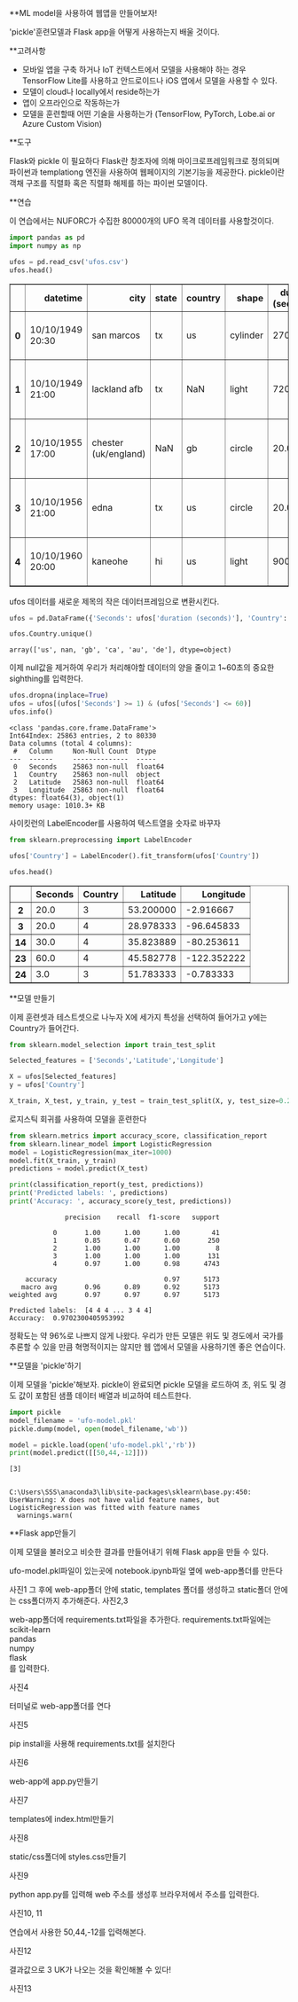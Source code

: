 **ML model을 사용하여 웹앱을 만들어보자!

'pickle'훈련모델과 Flask app을 어떻게 사용하는지 배울 것이다.

**고려사항
- 모바일 앱을 구축 하거나 IoT 컨텍스트에서 모델을 사용해야 하는 경우 TensorFlow Lite를 사용하고 안드로이드나 iOS 앱에서 모델을 사용할 수 있다.
- 모델이 cloud나 locally에서 reside하는가
- 앱이 오프라인으로 작동하는가
- 모델을 훈련할때 어떤 기술을 사용하는가 (TensorFlow, PyTorch, Lobe.ai or Azure Custom Vision)

**도구

Flask와 pickle 이 필요하다
Flask란 창조자에 의해 마이크로프레임워크로 정의되며 파이썬과 templationg 엔진을 사용하여 웹페이지의 기본기능을 제공한다.
pickle이란 객채 구조를 직렬화 혹은 직렬화 해제를 하는 파이썬 모델이다.

**연습

이 연습에서는 NUFORC가 수집한 80000개의 UFO 목격 데이터를 사용할것이다.


```python
import pandas as pd
import numpy as np

ufos = pd.read_csv('ufos.csv')
ufos.head()
```




<div>
<style scoped>
    .dataframe tbody tr th:only-of-type {
        vertical-align: middle;
    }

    .dataframe tbody tr th {
        vertical-align: top;
    }

    .dataframe thead th {
        text-align: right;
    }
</style>
<table border="1" class="dataframe">
  <thead>
    <tr style="text-align: right;">
      <th></th>
      <th>datetime</th>
      <th>city</th>
      <th>state</th>
      <th>country</th>
      <th>shape</th>
      <th>duration (seconds)</th>
      <th>duration (hours/min)</th>
      <th>comments</th>
      <th>date posted</th>
      <th>latitude</th>
      <th>longitude</th>
    </tr>
  </thead>
  <tbody>
    <tr>
      <th>0</th>
      <td>10/10/1949 20:30</td>
      <td>san marcos</td>
      <td>tx</td>
      <td>us</td>
      <td>cylinder</td>
      <td>2700.0</td>
      <td>45 minutes</td>
      <td>This event took place in early fall around 194...</td>
      <td>4/27/2004</td>
      <td>29.883056</td>
      <td>-97.941111</td>
    </tr>
    <tr>
      <th>1</th>
      <td>10/10/1949 21:00</td>
      <td>lackland afb</td>
      <td>tx</td>
      <td>NaN</td>
      <td>light</td>
      <td>7200.0</td>
      <td>1-2 hrs</td>
      <td>1949 Lackland AFB&amp;#44 TX.  Lights racing acros...</td>
      <td>12/16/2005</td>
      <td>29.384210</td>
      <td>-98.581082</td>
    </tr>
    <tr>
      <th>2</th>
      <td>10/10/1955 17:00</td>
      <td>chester (uk/england)</td>
      <td>NaN</td>
      <td>gb</td>
      <td>circle</td>
      <td>20.0</td>
      <td>20 seconds</td>
      <td>Green/Orange circular disc over Chester&amp;#44 En...</td>
      <td>1/21/2008</td>
      <td>53.200000</td>
      <td>-2.916667</td>
    </tr>
    <tr>
      <th>3</th>
      <td>10/10/1956 21:00</td>
      <td>edna</td>
      <td>tx</td>
      <td>us</td>
      <td>circle</td>
      <td>20.0</td>
      <td>1/2 hour</td>
      <td>My older brother and twin sister were leaving ...</td>
      <td>1/17/2004</td>
      <td>28.978333</td>
      <td>-96.645833</td>
    </tr>
    <tr>
      <th>4</th>
      <td>10/10/1960 20:00</td>
      <td>kaneohe</td>
      <td>hi</td>
      <td>us</td>
      <td>light</td>
      <td>900.0</td>
      <td>15 minutes</td>
      <td>AS a Marine 1st Lt. flying an FJ4B fighter/att...</td>
      <td>1/22/2004</td>
      <td>21.418056</td>
      <td>-157.803611</td>
    </tr>
  </tbody>
</table>
</div>



ufos 데이터를 새로운 제목의 작은 데이터프레임으로 변환시킨다.


```python
ufos = pd.DataFrame({'Seconds': ufos['duration (seconds)'], 'Country': ufos['country'],'Latitude': ufos['latitude'],'Longitude': ufos['longitude']})

ufos.Country.unique()
```




    array(['us', nan, 'gb', 'ca', 'au', 'de'], dtype=object)



이제 null값을 제거하여 우리가 처리해야할 데이터의 양을 줄이고 1~60초의 중요한 sighthing를 입력한다.


```python
ufos.dropna(inplace=True)
ufos = ufos[(ufos['Seconds'] >= 1) & (ufos['Seconds'] <= 60)]
ufos.info()
```

    <class 'pandas.core.frame.DataFrame'>
    Int64Index: 25863 entries, 2 to 80330
    Data columns (total 4 columns):
     #   Column     Non-Null Count  Dtype  
    ---  ------     --------------  -----  
     0   Seconds    25863 non-null  float64
     1   Country    25863 non-null  object 
     2   Latitude   25863 non-null  float64
     3   Longitude  25863 non-null  float64
    dtypes: float64(3), object(1)
    memory usage: 1010.3+ KB
    

사이킷런의 LabelEncoder를 사용하여 텍스트열을 숫자로 바꾸자


```python
from sklearn.preprocessing import LabelEncoder

ufos['Country'] = LabelEncoder().fit_transform(ufos['Country'])

ufos.head()
```




<div>
<style scoped>
    .dataframe tbody tr th:only-of-type {
        vertical-align: middle;
    }

    .dataframe tbody tr th {
        vertical-align: top;
    }

    .dataframe thead th {
        text-align: right;
    }
</style>
<table border="1" class="dataframe">
  <thead>
    <tr style="text-align: right;">
      <th></th>
      <th>Seconds</th>
      <th>Country</th>
      <th>Latitude</th>
      <th>Longitude</th>
    </tr>
  </thead>
  <tbody>
    <tr>
      <th>2</th>
      <td>20.0</td>
      <td>3</td>
      <td>53.200000</td>
      <td>-2.916667</td>
    </tr>
    <tr>
      <th>3</th>
      <td>20.0</td>
      <td>4</td>
      <td>28.978333</td>
      <td>-96.645833</td>
    </tr>
    <tr>
      <th>14</th>
      <td>30.0</td>
      <td>4</td>
      <td>35.823889</td>
      <td>-80.253611</td>
    </tr>
    <tr>
      <th>23</th>
      <td>60.0</td>
      <td>4</td>
      <td>45.582778</td>
      <td>-122.352222</td>
    </tr>
    <tr>
      <th>24</th>
      <td>3.0</td>
      <td>3</td>
      <td>51.783333</td>
      <td>-0.783333</td>
    </tr>
  </tbody>
</table>
</div>



**모델 만들기

이제 훈련셋과 테스트셋으로 나누자
X에 세가지 특성을 선택하여 들어가고 y에는 Country가 들어간다.


```python
from sklearn.model_selection import train_test_split

Selected_features = ['Seconds','Latitude','Longitude']

X = ufos[Selected_features]
y = ufos['Country']

X_train, X_test, y_train, y_test = train_test_split(X, y, test_size=0.2, random_state=0)
```

로지스틱 회귀를 사용하여 모델을 훈련한다


```python
from sklearn.metrics import accuracy_score, classification_report
from sklearn.linear_model import LogisticRegression
model = LogisticRegression(max_iter=1000)
model.fit(X_train, y_train)
predictions = model.predict(X_test)

print(classification_report(y_test, predictions))
print('Predicted labels: ', predictions)
print('Accuracy: ', accuracy_score(y_test, predictions))
```

                  precision    recall  f1-score   support
    
               0       1.00      1.00      1.00        41
               1       0.85      0.47      0.60       250
               2       1.00      1.00      1.00         8
               3       1.00      1.00      1.00       131
               4       0.97      1.00      0.98      4743
    
        accuracy                           0.97      5173
       macro avg       0.96      0.89      0.92      5173
    weighted avg       0.97      0.97      0.97      5173
    
    Predicted labels:  [4 4 4 ... 3 4 4]
    Accuracy:  0.9702300405953992
    

정확도는 약 96%로 나쁘지 않게 나왔다.
우리가 만든 모델은 위도 및 경도에서 국가를 추론할 수 있을 만큼 혁명적이지는 않지만 웹 앱에서 모델을 사용하기엔 좋은 연습이다.

**모델을 'pickle'하기

이제 모델을 'pickle'해보자. pickle이 완료되면 pickle 모델을 로드하여 초, 위도 및 경도 값이 포함된 샘플 데이터 배열과 비교하여 테스트한다.


```python
import pickle
model_filename = 'ufo-model.pkl'
pickle.dump(model, open(model_filename,'wb'))

model = pickle.load(open('ufo-model.pkl','rb'))
print(model.predict([[50,44,-12]]))
```

    [3]
    

    C:\Users\SSS\anaconda3\lib\site-packages\sklearn\base.py:450: UserWarning: X does not have valid feature names, but LogisticRegression was fitted with feature names
      warnings.warn(
    

**Flask app만들기

이제 모델을 불러오고 비슷한 결과를 만들어내기 위해 Flask app을 만들 수 있다.

ufo-model.pkl파일이 있는곳에 notebook.ipynb파일 옆에 web-app폴더를 만든다

사진1
그 후에 web-app폴더 안에 static, templates 폴더를 생성하고 static폴더 안에는 css폴더까지 추가해준다.
사진2,3

web-app폴더에 requirements.txt파일을 추가한다.
requirements.txt파일에는 <br/>
scikit-learn <br/>
pandas     <br/>
numpy        <br/>
flask         <br/>
를 입력한다.

사진4

터미널로 web-app폴더를 연다

사진5

pip install을 사용해 requirements.txt를 설치한다

사진6

web-app에 app.py만들기

사진7

templates에 index.html만들기

사진8

static/css폴더에 styles.css만들기

사진9

python app.py를 입력해 web 주소를 생성후 브라우저에서 주소를 입력한다.

사진10, 11


연습에서 사용한 50,44,-12를 입력해본다.

사진12

결과값으로 3 UK가 나오는 것을 확인해볼 수 있다!

사진13
